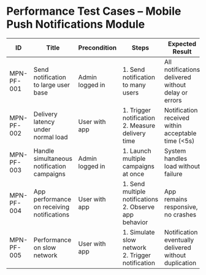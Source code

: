 # Performance Test Cases – Mobile Push Notifications Module

| ID          | Title                                       | Precondition                        | Steps                                                         | Expected Result                           | Actual Result | Status |
|-------------|---------------------------------------------|-------------------------------------|---------------------------------------------------------------|-------------------------------------------|---------------|--------|
| MPN-PF-001  | Send notification to large user base         | Admin logged in                     | 1. Send notification to many users | All notifications delivered without delay or errors |               |        |
| MPN-PF-002  | Delivery latency under normal load           | User with app                        | 1. Trigger notification <br> 2. Measure delivery time | Notification received within acceptable time (<5s) |               |        |
| MPN-PF-003  | Handle simultaneous notification campaigns   | Admin logged in                      | 1. Launch multiple campaigns at once | System handles load without failure |               |        |
| MPN-PF-004  | App performance on receiving notifications   | User with app                        | 1. Send multiple notifications <br> 2. Observe app behavior | App remains responsive, no crashes |               |        |
| MPN-PF-005  | Performance on slow network                  | User with app                        | 1. Simulate slow network <br> 2. Trigger notification | Notification eventually delivered without duplication |               |        |
